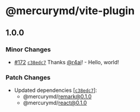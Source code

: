 # @mercurymd/vite-plugin

## 1.0.0

### Minor Changes

- [#172](https://github.com/r4ai/mercury/pull/172) [`c38edc7`](https://github.com/r4ai/mercury/commit/c38edc7708bd1a74e4d8957a5049d8d78f878310) Thanks [@r4ai](https://github.com/r4ai)! - Hello, world!

### Patch Changes

- Updated dependencies [[`c38edc7`](https://github.com/r4ai/mercury/commit/c38edc7708bd1a74e4d8957a5049d8d78f878310)]:
  - @mercurymd/remark@0.1.0
  - @mercurymd/react@0.1.0
